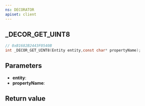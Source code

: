 ```yaml
---
ns: DECORATOR
apiset: client
---
```

## _DECOR_GET_UINT8

```c
// 0xB1682B2443F0540B
int _DECOR_GET_UINT8(Entity entity,const char* propertyName);
```


## Parameters
* **entity**:
* **propertyName**:

## Return value
